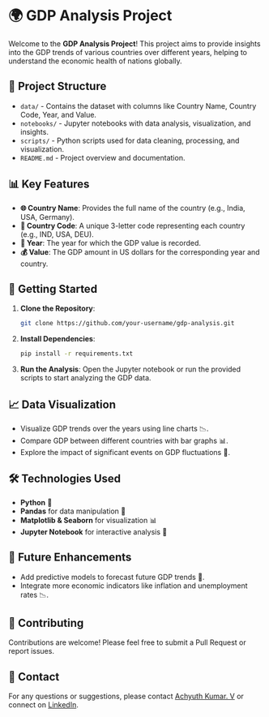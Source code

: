 # 🌍 GDP Analysis Project

Welcome to the **GDP Analysis Project**! This project aims to provide insights into the GDP trends of various countries over different years, helping to understand the economic health of nations globally.

## 📁 Project Structure

- `data/` - Contains the dataset with columns like Country Name, Country Code, Year, and Value.
- `notebooks/` - Jupyter notebooks with data analysis, visualization, and insights.
- `scripts/` - Python scripts used for data cleaning, processing, and visualization.
- `README.md` - Project overview and documentation.

## 📊 Key Features

- **🌐 Country Name**: Provides the full name of the country (e.g., India, USA, Germany).
- **🏴 Country Code**: A unique 3-letter code representing each country (e.g., IND, USA, DEU).
- **📅 Year**: The year for which the GDP value is recorded.
- **💰 Value**: The GDP amount in US dollars for the corresponding year and country.

## 🚀 Getting Started

1. **Clone the Repository**: 
   ```bash
   git clone https://github.com/your-username/gdp-analysis.git
   ```
   
2. **Install Dependencies**:
   ```bash
   pip install -r requirements.txt
   ```

3. **Run the Analysis**:
   Open the Jupyter notebook or run the provided scripts to start analyzing the GDP data.

## 📈 Data Visualization

- Visualize GDP trends over the years using line charts 📉.
- Compare GDP between different countries with bar graphs 📊.
- Explore the impact of significant events on GDP fluctuations 📅.

## 🛠️ Technologies Used

- **Python** 🐍
- **Pandas** for data manipulation 📑
- **Matplotlib & Seaborn** for visualization 📊
- **Jupyter Notebook** for interactive analysis 📒

## 📝 Future Enhancements

- Add predictive models to forecast future GDP trends 🔮.
- Integrate more economic indicators like inflation and unemployment rates 📉.

## 🤝 Contributing

Contributions are welcome! Please feel free to submit a Pull Request or report issues.

## 📧 Contact

For any questions or suggestions, please contact [Achyuth Kumar. V](mailto:achyuthags755@gmail.com) or connect on [LinkedIn](https://www.linkedin.com/in/achyuth-kumar-91ab5324a).
